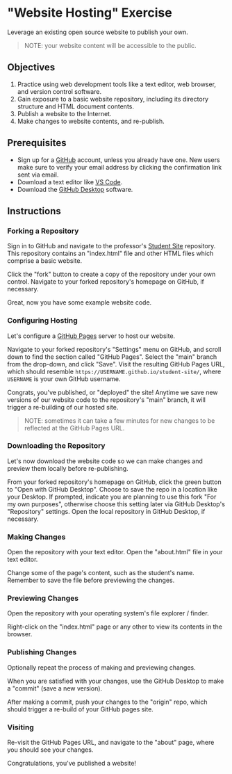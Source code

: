 # "Website Hosting" Exercise

Leverage an existing open source website to publish your own.

> NOTE: your website content will be accessible to the public.

## Objectives

  1. Practice using web development tools like a text editor, web browser, and version control software.
  1. Gain exposure to a basic website repository, including its directory structure and HTML document contents.
  3. Publish a website to the Internet.
  2. Make changes to website contents, and re-publish.

## Prerequisites

  + Sign up for a [GitHub](https://github.com/) account, unless you already have one. New users make sure to verify your email address by clicking the confirmation link sent via email.
  + Download a text editor like [VS Code](https://code.visualstudio.com/).
  + Download the [GitHub Desktop](https://desktop.github.com/) software.

## Instructions

### Forking a Repository

Sign in to GitHub and navigate to the professor's [Student Site](https://github.com/prof-rossetti/student-site) repository. This repository contains an "index.html" file and other HTML files which comprise a basic website.

Click the "fork" button to create a copy of the repository under your own control. Navigate to your forked repository's homepage on GitHub, if necessary.

Great, now you have some example website code.

### Configuring Hosting

Let's configure a [GitHub Pages](https://pages.github.com/) server to host our website.

Navigate to your forked repository's "Settings" menu on GitHub, and scroll down to find the section called "GitHub Pages". Select the "main" branch from the drop-down, and click "Save". Visit the resulting GitHub Pages URL, which should resemble `https://USERNAME.github.io/student-site/`, where `USERNAME` is your own GitHub username.

Congrats, you've published, or "deployed" the site! Anytime we save new versions of our website code to the repository's "main" branch, it will trigger a re-building of our hosted site.

> NOTE: sometimes it can take a few minutes for new changes to be reflected at the GitHub Pages URL.


### Downloading the Repository

Let's now download the website code so we can make changes and preview them locally before re-publishing.

From your forked repository's homepage on GitHub, click the green button to "Open with GitHub Desktop". Choose to save the repo in a location like your Desktop. If prompted, indicate you are planning to use this fork "For my own purposes", otherwise choose this setting later via GitHub Desktop's "Repository" settings. Open the local repository in GitHub Desktop, if necessary.

### Making Changes

Open the repository with your text editor. Open the "about.html" file in your text editor.

Change some of the page's content, such as the student's name. Remember to save the file before previewing the changes.

### Previewing Changes

Open the repository with your operating system's file explorer / finder.

Right-click on the "index.html" page or any other to view its contents in the browser.

### Publishing Changes

Optionally repeat the process of making and previewing changes.

When you are satisfied with your changes, use the GitHub Desktop to make a "commit" (save a new version).

After making a commit, push your changes to the "origin" repo, which should trigger a re-build of your GitHub pages site.



### Visiting

Re-visit the GitHub Pages URL, and navigate to the "about" page, where you should see your changes.

Congratulations, you've published a website!
